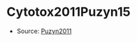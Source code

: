<a name="material" />

# Cytotox2011Puzyn15
<script type="application/ld+json">
  {
    "@context": "https://schema.org/",
    "@type": "ChemicalSubstance",
    "http://purl.org/dc/terms/conformsTo":
      {
        "@type": "CreativeWork",
        "@id": "https://bioschemas.org/profiles/ChemicalSubstance/0.4-RELEASE/"
      },
    "@id": "https://egonw.github.io/nanowiki/nanowiki15.html#material",
    "name": "Cytotox2011Puzyn15",
    "sameAs": "http://127.0.0.1/mediawiki/index.php/Special:URIResolver/Cytotox2011Puzyn15"
  }
</script>


* Source: [Puzyn2011](Puzyn2011.md)
